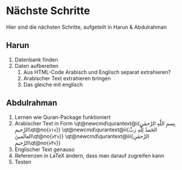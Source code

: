 # Nächste Schritte

Hier sind die nächsten Schritte, aufgeteilt in Harun & Abdulrahman

## Harun

1. Datenbank finden
2. Daten aufbereiten
    1. Aus HTML-Code Arabisch und Englisch separat extrahieren?
    1. Arabischer Text extrahieren
        bringen
    3. Das gleiche mit englisch


## Abdulrahman
1. Lernen wie Quran-Package funktioniert
2. Arabischer Text in Form
    \qt@newcmd\qurantext@i{بِسمِ اللَّهِ الرَّحمٰنِ الرَّحيمِ\qt@no{﴿١﴾}}
    \qt@newcmd\qurantext@ii{الحَمدُ لِلَّهِ رَبِّ العالَمينَ\qt@no{﴿٢﴾}}
    \qt@newcmd\qurantext@iii{الرَّحمٰنِ الرَّحيمِ\qt@no{﴿٣﴾}}
3. Englischer Text genauso
4. Referenzen in LaTeX ändern, dass man darauf zugreifen kann
5. Testen


